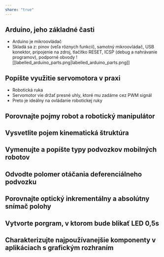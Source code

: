 ```yaml
---
share: "true"
---
```


## Arduino, jeho základné časti
- Arduino je mikroovládač
- Skladá sa z: pinov (veľa rôznych funkcií), samotný mikroovládač, USB konektor, pripojenie na zdroj, tlačítko RESET, ICSP (debug a nahrávanie programov), podporné obvody
![[labelled_arduino_parts.png|labelled_arduino_parts.png]]
## Popíšte využitie servomotora v praxi
- Robotická ruka 
- Servomotor vie držať presné uhly, ktoré mu zadáme cez PWM signál
- Preto je ideálny na ovládanie robotickej ruky

## Porovnajte pojmy robot a robotický manipulátor


## Vysvetlite pojem kinematická štruktúra


## Vymenujte a popíšte typy podvozkov mobilných robotov


## Odvodte polomer otáčania deferenciálneho podvozku


## Porovnajte optický inkrementálny a absolútny snímač polohy


## Vytvorte porgram, v ktorom bude blikať LED 0,5s


## Charakterizujte najpoužívanejšie komponenty v aplikáciach s grafickým rozhraním
